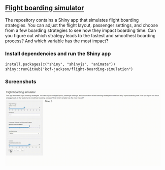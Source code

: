 ## [Flight boarding simulator](https://github.com/kcf-jackson/flight-boarding-simulation)

The repository contains a Shiny app that simulates flight boarding strategies. You can adjust the flight layout, passenger settings, and choose from a few boarding strategies to see how they impact boarding time. Can you figure out which strategy leads to the fastest and smoothest boarding process? And which variable has the most impact?


### Install dependencies and run the Shiny app

```{r}
install.packages(c("shiny", "shinyjs", "animate"))  
shiny::runGitHub("kcf-jackson/flight-boarding-simulation")
```


### Screenshots

![](demo.gif)
